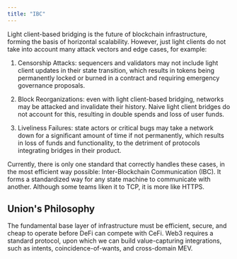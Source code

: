 ```yaml
---
title: "IBC"
---
```


Light client-based bridging is the future of blockchain infrastructure, forming the basis of horizontal scalability. However, just light clients do not take into account many attack vectors and edge cases, for example:

1. Censorship Attacks: sequencers and validators may not include light client updates in their state transition, which results in tokens being permanently locked or burned in a contract and requiring emergency governance proposals.

2. Block Reorganizations: even with light client-based bridging, networks may be attacked and invalidate their history. Naive light client bridges do not account for this, resulting in double spends and loss of user funds.

3. Liveliness Failures: state actors or critical bugs may take a network down for a significant amount of time if not permanently, which results in loss of funds and functionality, to the detriment of protocols integrating bridges in their product.

Currently, there is only one standard that correctly handles these cases, in the most efficient way possible: Inter-Blockchain Communication (IBC). It forms a standardized way for any state machine to communicate with another. Although some teams liken it to TCP, it is more like HTTPS.

## Union's Philosophy

The fundamental base layer of infrastructure must be efficient, secure, and cheap to operate before DeFi can compete with CeFi. Web3 requires a standard protocol, upon which we can build value-capturing integrations, such as intents, coincidence-of-wants, and cross-domain MEV.
